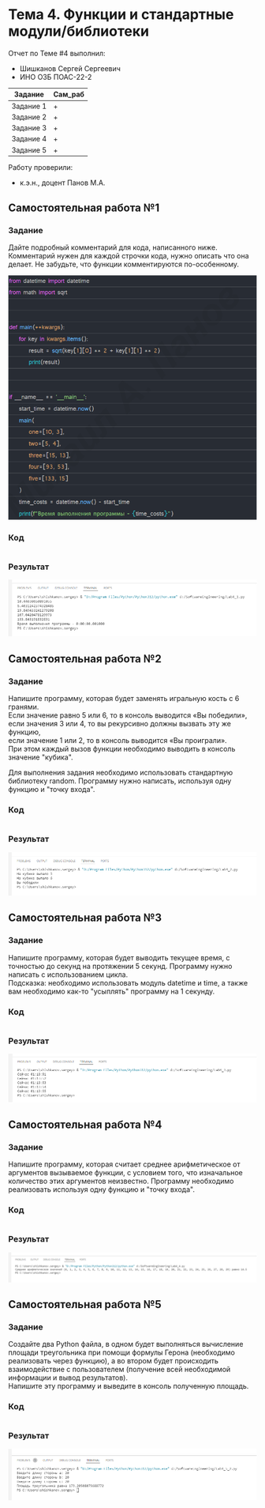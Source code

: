 # Тема 4. Функции и стандартные модули/библиотеки
Отчет по Теме #4 выполнил:
- Шишканов Сергей Сергеевич
- ИНО ОЗБ ПОАС-22-2

| Задание | Сам_раб |
| ------ | ------ |
| Задание 1 | + |
| Задание 2 | + |
| Задание 3 | + |
| Задание 4 | + |
| Задание 5 | + |

Работу проверили:
- к.э.н., доцент Панов М.А.

## Самостоятельная работа №1
### Задание
Дайте подробный комментарий для кода, написанного ниже. Комментарий нужен для каждой строчки кода, нужно описать что она делает.
Не забудьте, что функции комментируются по-особенному.

![](https://github.com/GreyKnightGK/SoftwareEngineering/blob/Тема_4/pic/Task4_1.png)

### Код
```python

```

### Результат
![](https://github.com/GreyKnightGK/SoftwareEngineering/blob/Тема_4/pic/Lab4_1.png)

## Самостоятельная работа №2
### Задание
Напишите программу, которая будет заменять игральную кость с 6 гранями.\
Если значение равно 5 или 6, то в консоль выводится «Вы победили»,\
если значения 3 или 4, то вы рекурсивно должны вызвать эту же функцию,\
если значение 1 или 2, то в консоль выводится «Вы проиграли».\
При этом каждый вызов функции необходимо выводить в консоль значение "кубика".

Для выполнения задания необходимо использовать стандартную библиотеку random. Программу нужно написать, используя одну функцию и "точку входа".

### Код
```python

```

### Результат
![](https://github.com/GreyKnightGK/SoftwareEngineering/blob/Тема_4/pic/Lab4_2.png)

## Самостоятельная работа №3
### Задание
Напишите программу, которая будет выводить текущее время, с точностью до секунд на протяжении 5 секунд. Программу нужно написать с использованием цикла.\
Подсказка: необходимо использовать модуль datetime и time, а также вам необходимо как-то "усыплять" программу на 1 секунду.

### Код
```python

```

### Результат
![](https://github.com/GreyKnightGK/SoftwareEngineering/blob/Тема_4/pic/Lab4_3.png)

## Самостоятельная работа №4
### Задание
Напишите программу, которая считает среднее арифметическое от аргументов вызываемое функции, с условием того, что изначальное количество этих аргументов неизвестно.
Программу необходимо реализовать используя одну функцию и "точку входа".

### Код
```python

```

### Результат
![](https://github.com/GreyKnightGK/SoftwareEngineering/blob/Тема_4/pic/Lab4_4.png)

## Самостоятельная работа №5
### Задание
Создайте два Python файла, в одном будет выполняться вычисление площади треугольника при помощи формулы Герона (необходимо реализовать через функцию),
а во втором будет происходить взаимодействие с пользователем (получение всей необходимой информации и вывод результатов).\
Напишите эту программу и выведите в консоль полученную площадь.

### Код
```python

```

### Результат
![](https://github.com/GreyKnightGK/SoftwareEngineering/blob/Тема_4/pic/Lab4_5.png)